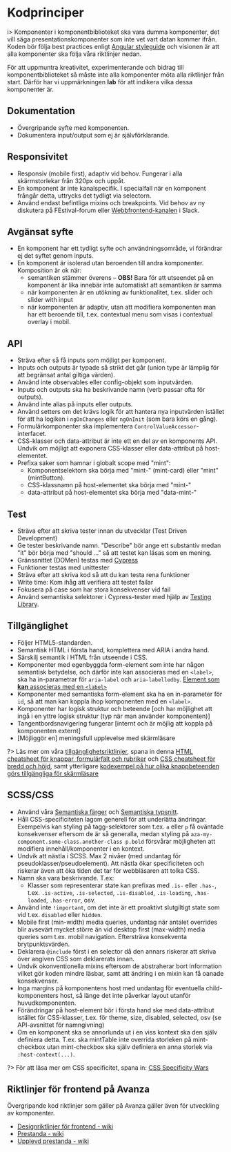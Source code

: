 # Kodprinciper
i> Komponenter i komponentbiblioteket ska vara dumma komponenter, det vill säga presentationskomponenter som inte vet vart datan kommer ifrån. Koden bör följa best practices enligt [Angular styleguide](https://angular.io/guide/styleguide#!#05-16) och visionen är att alla komponenter ska följa våra riktlinjer nedan. 

För att uppmuntra kreativitet, experimenterande och bidrag till komponentbiblioteket så måste inte alla komponenter möta alla riktlinjer från start. Därför har vi uppmärkningen **lab** för att indikera vilka dessa komponenter är.

## Dokumentation
- Övergripande syfte med komponenten.
- Dokumentera input/output som ej är självförklarande.

## Responsivitet
- Responsiv (mobile first), adaptiv vid behov. Fungerar i alla skärmstorlekar från 320px och uppåt.
- En komponent är inte kanalspecifik. I specialfall när en komponent frångår detta, uttrycks det tydligt via selectorn.
- Använd endast befintliga mixins och breakpoints. Vid behov av ny diskutera på FEstival-forum eller [Webbfrontend-kanalen](https://avanzabank.slack.com/archives/C010N6WG22Z) i Slack.

## Avgänsat syfte
- En komponent har ett tydligt syfte och användningsområde, vi förändrar ej det syftet genom inputs.
- En komponent är isolerad utan beroenden till andra komponenter. Komposition är ok när:
    - semantiken stämmer överens – **OBS!** Bara för att utseendet på en komponent är lika innebär inte automatiskt att semantiken är samma
    - när komponenten är en utökning av funktionalitet, t.ex. slider och slider with input
    - när komponenten är adaptiv, utan att modifiera komponenten man har ett beroende till, t.ex. contextual menu som visas i contextual overlay i mobil.

## API
- Sträva efter så få inputs som möjligt per komponent.
- Inputs och outputs är typade så strikt det går (union type är lämplig för att begränsat antal giltiga värden).
- Använd inte observables eller config-objekt som inputvärden.
- Inputs och outputs ska ha beskrivande namn (verb passar ofta för outputs).
- Använd inte alias på inputs eller outputs.
- Använd setters om det krävs logik för att hantera nya inputvärden istället för att ha logiken i `ngOnChanges` eller `ngOnInit` (som bara körs en gång).
- Formulärkomponenter ska implementera `ControlValueAccessor`-interfacet.
- CSS-klasser och data-attribut är inte ett en del av en komponents API. Undvik om möjligt att exponera CSS-klasser eller data-attribut på host-elementet.
- Prefixa saker som hamnar i globalt scope med "mint":
  - Komponentselektorn ska börja med "mint-" (mint-card) eller "mint" (mintButton).
  - CSS-klassnamn på host-elementet ska börja med "mint-"
  - data-attribut på host-elementet ska börja med "data-mint-"

## Test
- Sträva efter att skriva tester innan du utvecklar (Test Driven Development)
- Ge tester beskrivande namn. "Describe" bör ange ett substantiv medan "it" bör börja med "should ..." så att testet kan läsas som en mening.
- Gränssnittet (DOMen) testas med [Cypress](https://www.cypress.io)
- Funktioner testas med unittester
- Sträva efter att skriva kod så att du kan testa rena funktioner
- Write time: Kom ihåg att verifiera att testet failar 
- Fokusera på case som har stora konsekvenser vid fail
- Använd semantiska selektorer i Cypress-tester med hjälp av [Testing Library](https://testing-library.com/docs/cypress-testing-library/intro/).

## Tillgänglighet
- Följer HTML5-standarden.
- Semantisk HTML i första hand, komplettera med ARIA i andra hand.
- Särskilj semantik i HTML från utseende i CSS.
- Komponenter med egenbyggda form-element som inte har någon semantisk betydelse, och därför inte kan associeras med en `<label>`, ska ha in-parametrar för `aria-label` och `aria-labelledby`. [Element som **kan** associeras med en `<label>`](https://developer.mozilla.org/en-US/docs/Web/Guide/HTML/Content_categories#labelable)
- Komponenter med semantiska form-element ska ha en in-parameter för `id`, så att man kan koppla ihop komponenten med en `<label>`.
- Komponenter har logisk struktur och beteende [och har möjlighet att ingå i en yttre logisk struktur (typ när man använder komponenten)]
- Tangentbordsnavigering fungerar [internt och är möjlig att koppla på komponenten externt]
- [Möjliggör en] meningsfull upplevelse med skärmläsare

?> Läs mer om våra [tillgänglighetsriktlinjer](accessibility-guidelines), spana in denna [HTML cheatsheet för knappar, formulärfält och rubriker](accessibility-html-cheatsheet) och [CSS cheatsheet för bredd och höjd](accessibility-css-cheatsheet), samt ytterligare [kodexempel på hur olika knappbeteenden görs tillgängliga för skärmläsare](accessibility-button)

## SCSS/CSS
- Använd våra [Semantiska färger](../graphics/semantic-colors) och [Semantiska typsnitt](/graphics/semantic-font).
- Håll CSS-specificiteten lagom generell för att underlätta ändringar. 
  Exempelvis kan styling på tagg-selektorer som t.ex. `a` eller `p` få oväntade konsekvenser eftersom de är så generalla, 
  medan styling på `aza-my-component.some-class.another-class p.bold` försvårar möjligheten att modifiera innehåll/komponenter i en kontext.
- Undvik att nästla i SCSS. Max 2 nivåer (med undantag för pseudoklasser/pseudoelement). 
  Att nästla ökar specificiteten och riskerar även att öka tiden det tar för webbläsaren att tolka CSS.
- Namn ska vara beskrivande. T.ex:
  - Klasser som representerar state kan prefixas med `.is-` eller `.has-`, t.ex. `.is-active`, `.is-selected`, `.is-disabled`, `.is-loading`, `.has-loaded`, `.has-error`, osv.
- Använd inte `!important`, om det inte är ett proaktivt slutgiltigt state som vid t.ex. `disabled` eller `hidden`.
- Mobile first (min-width) media queries, undantag när antalet overrides blir avsevärt mycket större än vid desktop first (max-width) media queries som t.ex. mobil navigation. 
  Eftersträva konsekventa brytpunktsvärden.
- Deklarera `@include` först i en selector då den annars riskerar att skriva över angiven CSS som deklarerats innan. 
- Undvik okonventionella mixins eftersom de abstraherar bort information vilket gör koden mindre läsbar, samt att ändring i en mixin kan få oanade konsekvenser.
- Inga margins på komponentens host med undantag för eventuella child-komponenters host, så länge det inte påverkar layout utanför huvudkomponenten.
- Förändringar på host-element bör i första hand ske med data-attribut istället för CSS-klasser, t.ex. för theme, size, disabled, selected, osv (se API-avsnittet för namngivning)
- Om en komponent ska se annorlunda ut i en viss kontext ska den själv definiera detta. T.ex. ska mintTable inte overrida storleken på mint-checkbox
utan mint-checkbox ska själv definiera en anna storlek via `:host-context(...)`.


?> För att läsa mer om CSS specificitet, spana in: [CSS Specificity Wars](https://stuffandnonsense.co.uk/archives/css_specificity_wars.html)

## Riktlinjer för frontend på Avanza
Övergripande kod riktlinjer som gäller på Avanza gäller även för utveckling av komponenter.
- [Designriktlinjer för frontend - wiki](https://wiki.avanza.se/pages/viewpage.action?pageId=73445427)
- [Prestanda - wiki](https://wiki.avanza.se/display/IUD/Prestanda#Prestanda-Frontend)
- [Upplevd prestanda - wiki](https://wiki.avanza.se/display/IUD/Upplevd+prestanda)
